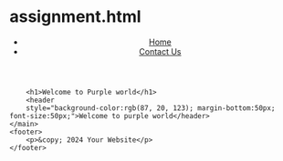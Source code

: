 # assignment.html
<!DOCTYPE html>
<html lang="en">
<head>
    <meta charset="UTF-8">
    <meta name="viewport" content="width=device-width, initial-scale=1.0">
    <title>Homepage</title>
    <link rel="stylesheet" href="styles.css">
</head>
<body>
    <header>
        <nav>
            <ul>
                <li><a href="index.html">Home</a></li>
                <li><a href="contact.html">Contact Us</a></li>
            </ul>
        </nav>
    </header>
    

        <h1>Welcome to Purple world</h1>
        <header
        style="background-color:rgb(87, 20, 123); margin-bottom:50px; font-size:50px;">Welcome to purple world</header>
    </main>
    <footer>
        <p>&copy; 2024 Your Website</p>
    </footer>
</body>
</html>
